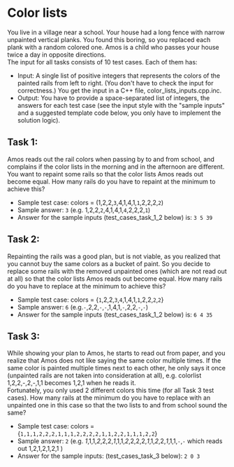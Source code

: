 # Color lists  
  
You live in a village near a school. Your house had a long fence with narrow unpainted vertical planks. You found this boring, so you replaced each plank with a random colored one. Amos is a child who passes your house twice a day in opposite directions.  
The input for all tasks consists of 10 test cases. Each of them has:  
- Input: A single list of positive integers that represents the colors of the painted rails from left to right. (You don't have to check the input for correctness.) You get the input in a C++ file, color_lists_inputs.cpp.inc.  
- Output: You have to provide a space-separated list of integers, the answers for each test case (see the input style with the "sample inputs" and a suggested template code below, you only have to implement the solution logic).  
  
## Task 1:  
Amos reads out the rail colors when passing by to and from school, and complains if the color lists in the morning and in the afternoon are different.  
You want to repaint some rails so that the color lists Amos reads out become equal. How many rails do you have to repaint at the minimum to achieve this?  
  
- Sample test case: colors = (1,2,2,`3`,4,1,4,1,`1`,2,2,2,`2`)  
- Sample answer: `3`    (e.g. 1,2,2,`2`,4,1,4,1,`4`,2,2,2,`1`)  
- Answer for the sample inputs (test_cases_task_1_2 below) is: `3 5 39`  
  
## Task 2:  
Repainting the rails was a good plan, but is not viable, as you realized that you cannot buy the same colors as a bucket of paint. So you decide to replace some rails with the removed unpainted ones (which are not read out at all) so that the color lists Amos reads out become equal. How many rails do you have to replace at the minimum to achieve this?  
  
- Sample test case: colors = {`1`,2,2,`3`,`4`,1,4,1,`1`,2,2,`2`,`2`}  
- Sample answer: `6`     (e.g.`-`,2,2,`-`,`-`,1,4,1,`-`,2,2,`-`,`-`)  
- Answer for the sample inputs (test_cases_task_1_2 below) is: `6 4 35`  
  
## Task 3:  
While showing your plan to Amos, he starts to read out from paper, and you realize that Amos does not like saying the same color multiple times. If the same color is painted multiple times next to each other, he only says it once (unpainted rails are not taken into consideration at all), e.g. colorlist 1,2,2,-,2,-,1,1 becomes 1,2,1 when he reads it.  
Fortunately, you only used 2 different colors this time (for all Task 3 test cases). How many rails at the minimum do you have to replace with an unpainted one in this case so that the two lists to and from school sound the same?  
  
- Sample test case: colors = {`1,1,1,2,2,2,1,1,1,2,2,2,2,1,1,2,2,1,1,1,2,2`}  
- Sample answer: `2`     (e.g. *1*,1,1,*2*,2,2,*1*,1,1,*2*,2,2,2,*1*,1,*2*,2,*1*,1,1,`-`,`-` which reads out 1,2,1,2,1,2,1 )  
- Answer for the sample inputs: (test_cases_task_3 below): `2 0 3`  

